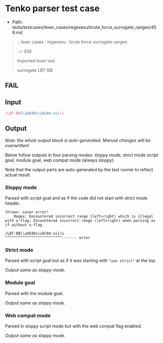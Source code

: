 # Tenko parser test case

- Path: tests/testcases/lexer_cases/regexesu/brute_force_surrogate_ranges/456.md

> :: lexer cases : regexesu : brute force surrogate ranges
>
> ::> 456
>
> Imported lexer test
>
> surrogate LBT-BB

## FAIL

## Input

`````js
/LBT-BB[\uD83Dx\uDCA9-xx]/u
`````

## Output

_Note: the whole output block is auto-generated. Manual changes will be overwritten!_

Below follow outputs in four parsing modes: sloppy mode, strict mode script goal, module goal, web compat mode (always sloppy).

Note that the output parts are auto-generated by the test runner to reflect actual result.

### Sloppy mode

Parsed with script goal and as if the code did not start with strict mode header.

`````
throws: Lexer error!
    Regex: Encountered incorrect range (left>right) which is illegal with u-flag; Encountered incorrect range (left>right) when parsing as if without u-flag

/LBT-BB[\uD83Dx\uDCA9-xx]/u
^^^^^^^^^^^^^^^^^^^^^^^^^^------- error
`````

### Strict mode

Parsed with script goal but as if it was starting with `"use strict"` at the top.

_Output same as sloppy mode._

### Module goal

Parsed with the module goal.

_Output same as sloppy mode._

### Web compat mode

Parsed in sloppy script mode but with the web compat flag enabled.

_Output same as sloppy mode._
